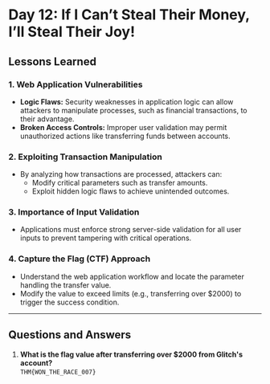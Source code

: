 # **Day 12: If I Can’t Steal Their Money, I’ll Steal Their Joy!**

## **Lessons Learned**

### 1. **Web Application Vulnerabilities**
   - **Logic Flaws:** Security weaknesses in application logic can allow attackers to manipulate processes, such as financial transactions, to their advantage.
   - **Broken Access Controls:** Improper user validation may permit unauthorized actions like transferring funds between accounts.

### 2. **Exploiting Transaction Manipulation**
   - By analyzing how transactions are processed, attackers can:
     - Modify critical parameters such as transfer amounts.
     - Exploit hidden logic flaws to achieve unintended outcomes.

### 3. **Importance of Input Validation**
   - Applications must enforce strong server-side validation for all user inputs to prevent tampering with critical operations.

### 4. **Capture the Flag (CTF) Approach**
   - Understand the web application workflow and locate the parameter handling the transfer value.
   - Modify the value to exceed limits (e.g., transferring over $2000) to trigger the success condition.

---

## **Questions and Answers**

1. **What is the flag value after transferring over $2000 from Glitch's account?**  
   `THM{WON_THE_RACE_007}`

